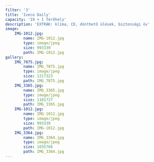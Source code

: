 ```yaml
---
filter: '3'
title: 'Iveco Daily'
capacity: '19 + 1 férőhely'
description: 'EXTRÁK: klíma, CD, dönthető ülések, biztonsági öv'
image:
    IMG-1012.jpg:
        name: IMG-1012.jpg
        type: image/jpeg
        size: 993339
        path: IMG-1012.jpg
gallery:
    IMG_7875.jpg:
        name: IMG_7875.jpg
        type: image/jpeg
        size: 1217323
        path: IMG_7875.jpg
    IMG_3365.jpg:
        name: IMG_3365.jpg
        type: image/jpeg
        size: 1101727
        path: IMG_3365.jpg
    IMG-1012.jpg:
        name: IMG-1012.jpg
        type: image/jpeg
        size: 993339
        path: IMG-1012.jpg
    IMG_3364.jpg:
        name: IMG_3364.jpg
        type: image/jpeg
        size: 1035766
        path: IMG_3364.jpg
---
```

